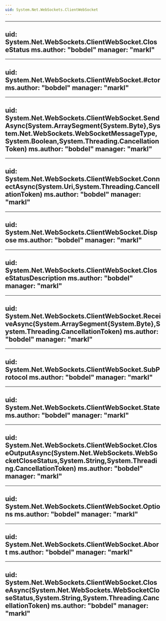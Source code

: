 ```yaml
---
uid: System.Net.WebSockets.ClientWebSocket
---
```


---
uid: System.Net.WebSockets.ClientWebSocket.CloseStatus
ms.author: "bobdel"
manager: "markl"
---

---
uid: System.Net.WebSockets.ClientWebSocket.#ctor
ms.author: "bobdel"
manager: "markl"
---

---
uid: System.Net.WebSockets.ClientWebSocket.SendAsync(System.ArraySegment{System.Byte},System.Net.WebSockets.WebSocketMessageType,System.Boolean,System.Threading.CancellationToken)
ms.author: "bobdel"
manager: "markl"
---

---
uid: System.Net.WebSockets.ClientWebSocket.ConnectAsync(System.Uri,System.Threading.CancellationToken)
ms.author: "bobdel"
manager: "markl"
---

---
uid: System.Net.WebSockets.ClientWebSocket.Dispose
ms.author: "bobdel"
manager: "markl"
---

---
uid: System.Net.WebSockets.ClientWebSocket.CloseStatusDescription
ms.author: "bobdel"
manager: "markl"
---

---
uid: System.Net.WebSockets.ClientWebSocket.ReceiveAsync(System.ArraySegment{System.Byte},System.Threading.CancellationToken)
ms.author: "bobdel"
manager: "markl"
---

---
uid: System.Net.WebSockets.ClientWebSocket.SubProtocol
ms.author: "bobdel"
manager: "markl"
---

---
uid: System.Net.WebSockets.ClientWebSocket.State
ms.author: "bobdel"
manager: "markl"
---

---
uid: System.Net.WebSockets.ClientWebSocket.CloseOutputAsync(System.Net.WebSockets.WebSocketCloseStatus,System.String,System.Threading.CancellationToken)
ms.author: "bobdel"
manager: "markl"
---

---
uid: System.Net.WebSockets.ClientWebSocket.Options
ms.author: "bobdel"
manager: "markl"
---

---
uid: System.Net.WebSockets.ClientWebSocket.Abort
ms.author: "bobdel"
manager: "markl"
---

---
uid: System.Net.WebSockets.ClientWebSocket.CloseAsync(System.Net.WebSockets.WebSocketCloseStatus,System.String,System.Threading.CancellationToken)
ms.author: "bobdel"
manager: "markl"
---
